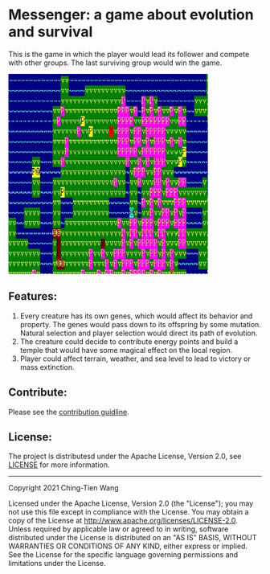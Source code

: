 
# Messenger: a game about evolution and survival

This is the game in which the player would lead its follower and compete with other groups. The last surviving group would win the game. 

![demo](https://github.com/grassking100/messenger/blob/master/pic.jpg?raw=true)

## Features:
1. Every creature has its own genes, which would affect its behavior and property. The genes would pass down to its offspring by some mutation. Natural selection and player selection would direct its path of evolution.
2. The creature could decide to contribute energy points and build a temple that would have some magical effect on the local region.
3. Player could affect terrain, weather, and sea level to lead to victory or mass extinction.

## Contribute:
Please see the [contribution guidline](https://github.com/grassking100/messenger/blob/master/CONTRIBUTING.md).


## License:
The project is distributesd under the Apache License, Version 2.0, see [LICENSE](https://github.com/grassking100/messenger/blob/master/LICENSE) for more information.

------
   Copyright 2021 Ching-Tien Wang

   Licensed under the Apache License, Version 2.0 (the "License");
   you may not use this file except in compliance with the License.
   You may obtain a copy of the License at http://www.apache.org/licenses/LICENSE-2.0.
   Unless required by applicable law or agreed to in writing, software
   distributed under the License is distributed on an "AS IS" BASIS,
   WITHOUT WARRANTIES OR CONDITIONS OF ANY KIND, either express or implied.
   See the License for the specific language governing permissions and
   limitations under the License.
